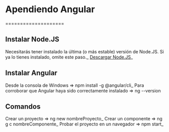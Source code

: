 # Apendiendo Angular
====================

Instalar Node.JS
-----------------
Necesitarás tener instalado la última (o más estable) versión de Node.JS. Si ya lo tienes instalado, omite este paso._
[Descargar Node.JS](https://nodejs.org)_

Instalar Angular
----------------
Desde la consola de Windows => npm install -g @angular/cli_
Para corroborar que Angular haya sido correctamente instalado => ng --version

Comandos
--------
Crear un proyecto => ng new nombreProyecto_
Crear un componente => ng g c nombreComponente_
Probar el proyecto en un navegador => npm start_

